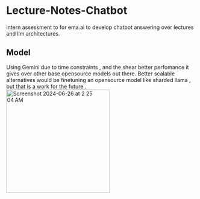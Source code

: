 # Lecture-Notes-Chatbot
intern assessment to for ema.ai to develop chatbot answering over lectures and llm architectures.
## Model
Using Gemini due to time constraints , and the shear better perfomance it gives over other base opensource models out there. Better scalable alternatives would be finetuning an opensource model like sharded llama , but that is a work for the future .  
<img width="274" alt="Screenshot 2024-06-26 at 2 25 04 AM" src="https://github.com/sambhavnoobcoder/Lecture-Notes-Chatbot/assets/94298612/d5b9dab7-daf2-48e2-ac5b-ddc0b20321a6">
